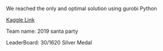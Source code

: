 We reached the only and optimal solution using gurobi Python

[Kaggle Link](https://www.kaggle.com/c/santa-workshop-tour-2019/leaderboard)

Team name: 2019 santa party

LeaderBoard: 30/1620 Silver Medal